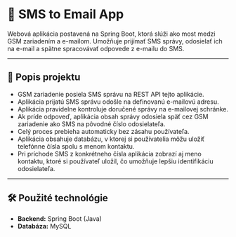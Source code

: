 # 📲 SMS to Email App

Webová aplikácia postavená na Spring Boot, ktorá slúži ako most medzi GSM zariadením a e-mailom. Umožňuje prijímať SMS správy, odosielať ich na e-mail a spätne spracovávať odpovede z e-mailu do SMS.

---

## 📝 Popis projektu

- GSM zariadenie posiela SMS správu na REST API tejto aplikácie.
- Aplikácia prijatú SMS správu odošle na definovanú e-mailovú adresu.
- Aplikácia pravidelne kontroluje doručené správy na e-mailovej schránke.
- Ak príde odpoveď, aplikácia obsah správy odosiela späť cez GSM zariadenie ako SMS na pôvodné číslo odosielateľa.
- Celý proces prebieha automaticky bez zásahu používateľa.
- Aplikácia obsahuje databázu, v ktorej si používatelia môžu uložiť telefónne čísla spolu s menom kontaktu.
- Pri príchode SMS z konkrétneho čísla aplikácia zobrazí aj meno kontaktu, ktoré si používateľ uložil, čo umožňuje lepšiu identifikáciu odosielateľa.

---

## 🛠️ Použité technológie

- **Backend:** Spring Boot (Java)
- **Databáza:** MySQL 

